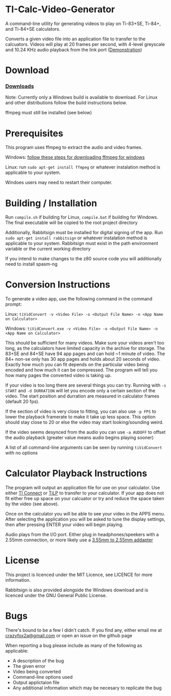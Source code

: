 # TI-Calc-Video-Generator

A command-line utility for generating videos to play on Ti-83+SE, Ti-84+, and Ti-84+SE calculators.

Converts a given video file into an application file to transfer to the calcuators.
Videos will play at 20 frames per second, with 4-level greyscale and 10.24 KHz audio playback from the link port
([Demonstration](https://www.youtube.com/watch?v=JiZ8KPonHsw))


# Download

### [Downloads](../../releases)
Note: Currently only a Windows build is available to download.
For Linux and other distributions follow the build instructions below.

ffmpeg must still be installed (see below)


# Prerequisites

This program uses ffmpeg to extract the audio and video frames.

Windows: [follow these steps for downloading ffmpeg for windows](https://www.geeksforgeeks.org/how-to-install-ffmpeg-on-windows/)

Linux: run `sudo apt-get install ffmpeg` or whatever instalation method is applicable to your system.

Windoes users may need to restart their computer.


# Building / Installation

Run `compile.sh` if building for Linux, `compile.bat` if building for Windows. The final executable will
be copied to the root project directory

Additionally, Rabbitsign must be installed for digital signing of the app.
Run `sudo apt-get install rabbitsign` or whatever instalation method is applicable to your system.
Rabbitsign must exist in the path environment variable or the current working directory

If you intend to make changes to the z80 source code you will additionally need to install spasm-ng


# Conversion Instructions

To generate a video app, use the following command in the command prompt:

Linux: `tiVidConvert -v <Video File> -o <Output File Name> -n <App Name on Calculator>`

Windows: `tiVidConvert.exe -v <Video File> -o <Output File Name> -n <App Name on Calculator>`

This should be sufficient for many videos. Make sure your videos aren't too long, as the calculators have limited
capacity in the archive for storage. The 83+SE and 84+SE have 94 app pages and can hold ~1 minute of video.
The 84+ non-se only has 30 app pages and holds about 20 seconds of video. Exactly how much you can fit depends on the
particular video being encoded and how much it can be compressed. The program will tell you how many pages the converted
video is taking up.

If your video is too long there are several things you can try. Running with `-s START` and `-d DURRATION` will let you encode only a
certain section of the video. The start position and durration are measured in calculator frames (default 20 fps).

If the section of video is very close to fitting, you can also use `-p FPS` to lower the playback framerate to make it take up less space.
This option should stay close to 20 or else the video may start looking/sounding weird.

If the video seems desynced from the audio you can use `-a AUDOFF` to offset the audio playback
(greater value means audio begins playing sooner)

A list of all command-line arguments can be seen by running `tiVidConvert` with no options


# Calculator Playback Instructions

The program will output an application file for use on your calculator. Use either [TI Connect](https://education.ti.com/en/products/computer-software/ti-connect-sw)
or [TiLP](http://lpg.ticalc.org/prj_tilp/) to transfer to your calculator.
If your app does not fit either free up space on your calcuator or try and reduce the space taken by the video (see above).

Once on the calculator you will be able to see your video in the APPS menu. After selecting the application you will be asked to tune the display settings,
then after pressing ENTER your video will begin playing.

Audio plays from the I/O port. Either plug in headphones/speekers with a 2.55mm connection, or more likely use a [3.55mm to 2.55mm addapter](https://www.amazon.com/Vention-Adapter-Converter-Headphone-Earphone/dp/B07NSVBVQN/ref=sr_1_6?keywords=3.55%2Bto%2B2.55%2Badapter&qid=1669496659&s=electronics&sprefix=2.55%2Celectronics%2C119&sr=1-6&th=1)


# License

This project is licenced under the MIT Licence, see LICENCE for more information.

Rabbitsign is also provided alongside the Windows download and is licenced under the GNU General Public License.


# Bugs

There's bound to be a few I didn't catch. If you find any, either email me at crazyfox2a@gmail.com or open an issue on the github page

When reporting a bug please include as many of the following as applicable:
- A description of the bug
- The given error
- Video being converted
- Command-line options used
- Output applictaion file
- Any additional information which may be necesary to replicate the bug

